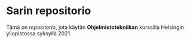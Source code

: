 # Sarin repositorio

Tämä on *repositorio*, jota käytän **Ohjelmistotekniikan** kurssilla Helsingin yliopistossa syksyllä 2021.
